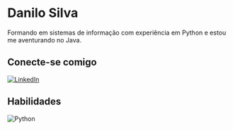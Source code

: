 # Danilo Silva
Formando em sistemas de informação com experiência em Python e estou me aventurando no Java.

## Conecte-se comigo
[![LinkedIn](https://img.shields.io/badge/LinkedIn-000?style=for-the-badge&logo=linkedin&logoColor=0E76A8)](https://www.linkedin.com/in/danilo-chaves-4300a0278/)

## Habilidades
![Python](https://img.shields.io/badge/Python-000?style=for-the-badge&logo=python)
